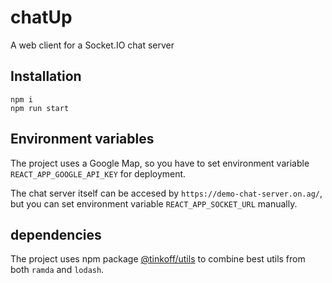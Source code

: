 # chatUp
 A web client for a Socket.IO chat server

## Installation

```
npm i
npm run start
```

## Environment variables

The project uses a Google Map, so you have to set environment variable `REACT_APP_GOOGLE_API_KEY` for deployment.

The chat server itself can be accesed by `https://demo-chat-server.on.ag/`, but you can set environment variable `REACT_APP_SOCKET_URL` manually.

## dependencies

The project uses npm package [@tinkoff/utils](https://www.npmjs.com/package/@tinkoff/utils) to combine best utils from both `ramda` and `lodash`.